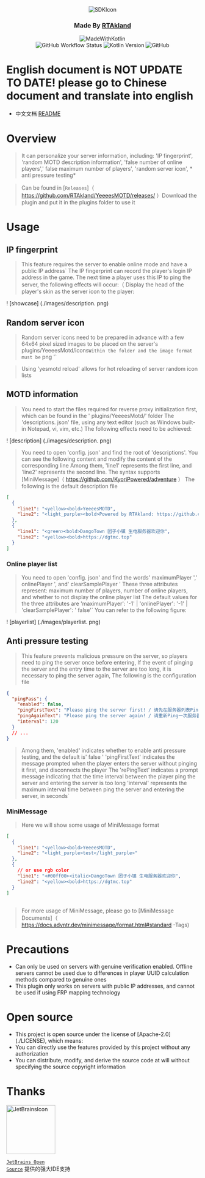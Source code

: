 <div align="center">
<img src="https://static.rtast.cn/static/icon/yesmotd-icon.png" alt="SDKIcon">

<h3>Made By <a href="https://github.com/RTAkland">RTAkland</a></h3>

<img src="https://static.rtast.cn/static/kotlin/made-with-kotlin.svg" alt="MadeWithKotlin">

<br>
<img alt="GitHub Workflow Status" src="https://img.shields.io/github/actions/workflow/status/DangoTown/YeeeesMOTD/main.yml">
<img alt="Kotlin Version" src="https://img.shields.io/badge/Kotlin-2.0.0-pink?logo=kotlin">
<img alt="GitHub" src="https://img.shields.io/github/license/RTAkland/YeeeesMOTD?logo=apache">

</div>

<h1>English document is NOT UPDATE TO DATE! please go to Chinese document and translate into english</h1>

* 中文文档 [README](./README.md)

# Overview

> It can personalize your server information, including: 'IP fingerprint', 'random MOTD description information', 'false
> number of online players',' false maximum number of players', 'random server icon', * anti pressure testing*

> Can be found in [` Releases `]（ https://github.com/RTAkland/YeeeesMOTD/releases/ ）Download the plugin and put it in
> the plugins folder to use it

# Usage

## IP fingerprint

> This feature requires the server to enable online mode and have a public IP address`
> The IP fingerprint can record the player's login IP address in the game. The next time a player uses this IP to ping
> the server, the following effects will occur:（
> Display the head of the player's skin as the server icon to the player:

! [showcase] (./images/description. png)

## Random server icon

> Random server icons need to be prepared in advance with a few 64x64 pixel sized images to be placed on the server's
> plugins/YeeeesMotd/icons`
> Within the folder and the image format must be ` png '`

> Using 'yesmotd reload' allows for hot reloading of server random icon lists

## MOTD information

> You need to start the files required for reverse proxy initialization first, which can be found in the '
> plugins/YeeeesMotd/' folder
> The 'descriptions. json' file, using any text editor (such as Windows built-in Notepad, vi, vim, etc.)
> The following effects need to be achieved:

! [description] (./images/description. png)

> You need to open 'config. json' and find the root of 'descriptions'. You can see the following content and modify the
> content of the corresponding line
> Among them, 'line1' represents the first line, and 'line2' represents the second line. The syntax
> supports [MiniMessage]（ https://github.com/KyoriPowered/adventure ）
> The following is the default description file

```json
[
  {
    "line1": "<yellow><bold>YeeeesMOTD",
    "line2": "<light_purple><bold>Powered by RTAkland: https://github.com/RTAkland"
  },
  {
    "line1": "<green><bold>DangoTown 团子小镇 生电服务器欢迎你",
    "line2": "<yellow><bold>https://dgtmc.top"
  }
]
```

### Online player list

> You need to open 'config. json' and find the words' maximumPlayer ',' onlinePlayer ', and' clearSamplePlayer '
> These three attributes represent: maximum number of players, number of online players, and whether to not display the
> online player list
> The default values for the three attributes are 'maximumPlayer': '-1' | 'onlinePlayer': '-1' | 'clearSamplePlayer': '
> false'`
> You can refer to the following figure:

! [playerlist] (./images/playerlist. png)

## Anti pressure testing

> This feature prevents malicious pressure on the server, so players need to ping the server once before entering,
> If the event of pinging the server and the entry time to the server are too long, it is necessary to ping the server
> again,
> The following is the configuration file

```json
{
  "pingPass": {
    "enabled": false,
    "pingFirstText": "Please ping the server first! / 请先在服务器列表Ping一次服务器",
    "pingAgainText": "Please ping the server again! / 请重新Ping一次服务器",
    "interval": 120
  }
  // ...
}
```

> Among them, 'enabled' indicates whether to enable anti pressure testing, and the default is' false '
> 'pingFirstText' indicates the message prompted when the player enters the server without pinging it first, and
> disconnects the player
> The 'rePingText' indicates a prompt message indicating that the time interval between the player ping the server and
> entering the server is too long
> 'interval' represents the maximum interval time between ping the server and entering the server, in seconds`

### MiniMessage

> Here we will show some usage of MiniMessage format

```json
[
  {
    "line1": "<yellow><bold>YeeeesMOTD",
    "line2": "<light_purple>test</light_purple>"
  },
  {
    // or use rgb color
    "line1": "<#00ff00><italic>DangoTown 团子小镇 生电服务器欢迎你",
    "line2": "<yellow><bold>https://dgtmc.top"
  }
]
```

##

> For more usage of MiniMessage, please go
> to [MiniMessage Documents]（ https://docs.advntr.dev/minimessage/format.html#standard -Tags)

# Precautions

* Can only be used on servers with genuine verification enabled. Offline servers cannot be used due to differences in player UUID calculation methods compared to genuine ones
* This plugin only works on servers with public IP addresses, and cannot be used if using FRP mapping technology

# Open source

- This project is open source under the license of [Apache-2.0] (./LICENSE), which means:
- You can directly use the features provided by this project without any authorization
- You can distribute, modify, and derive the source code at will without specifying the source copyright information

# Thanks

<div>

<img src="https://resources.jetbrains.com/storage/products/company/brand/logos/jetbrains.png" alt="JetBrainsIcon" width="128">

<a href="https://www.jetbrains.com/opensource/"><code>JetBrains Open Source</code></a> 提供的强大IDE支持

</div>

